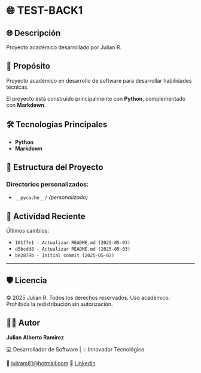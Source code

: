 # 🌐 TEST-BACK1

## 🌐 Descripción

Proyecto académico desarrollado por Julian R.

## 🎯 Propósito

Proyecto académico en desarrollo de software para desarrollar habilidades técnicas.

El proyecto está construido principalmente con **Python**, complementado con **Markdown**.
## 🛠️ Tecnologías Principales

- **Python**
- **Markdown**
## 📂 Estructura del Proyecto


### Directorios personalizados:
- `__pycache__/` *(personalizado)*
## 📅 Actividad Reciente

Últimos cambios:
- `101f7e1 - Actualizar README.md (2025-05-03)`
- `d5bcdd8 - Actualizar README.md (2025-05-03)`
- `be2879b - Initial commit (2025-05-02)`

---

## 🛡️ Licencia

© 2025 Julian R. Todos los derechos reservados.
Uso académico. Prohibida la redistribución sin autorización.

## 🧑‍💻 Autor

**Julian Alberto Ramirez**

💻 Desarrollador de Software | 💡 Innovador Tecnológico

📧 [juliram81@hotmail.com](mailto:juliram81@hotmail.com)
🔗 [LinkedIn](https://co.linkedin.com/in/julianramirezc)
